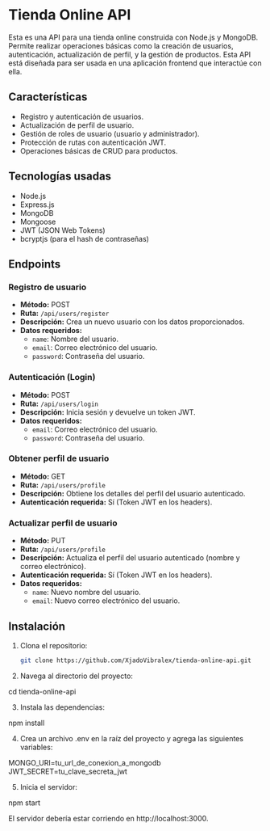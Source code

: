 # Tienda Online API

Esta es una API para una tienda online construida con Node.js y MongoDB. Permite realizar operaciones básicas como la creación de usuarios, autenticación, actualización de perfil, y la gestión de productos. Esta API está diseñada para ser usada en una aplicación frontend que interactúe con ella.

## Características

- Registro y autenticación de usuarios.
- Actualización de perfil de usuario.
- Gestión de roles de usuario (usuario y administrador).
- Protección de rutas con autenticación JWT.
- Operaciones básicas de CRUD para productos.

## Tecnologías usadas

- Node.js
- Express.js
- MongoDB
- Mongoose
- JWT (JSON Web Tokens)
- bcryptjs (para el hash de contraseñas)

## Endpoints

### Registro de usuario

- **Método:** POST
- **Ruta:** `/api/users/register`
- **Descripción:** Crea un nuevo usuario con los datos proporcionados.
- **Datos requeridos:** 
    - `name`: Nombre del usuario.
    - `email`: Correo electrónico del usuario.
    - `password`: Contraseña del usuario.

### Autenticación (Login)

- **Método:** POST
- **Ruta:** `/api/users/login`
- **Descripción:** Inicia sesión y devuelve un token JWT.
- **Datos requeridos:**
    - `email`: Correo electrónico del usuario.
    - `password`: Contraseña del usuario.

### Obtener perfil de usuario

- **Método:** GET
- **Ruta:** `/api/users/profile`
- **Descripción:** Obtiene los detalles del perfil del usuario autenticado.
- **Autenticación requerida:** Sí (Token JWT en los headers).

### Actualizar perfil de usuario

- **Método:** PUT
- **Ruta:** `/api/users/profile`
- **Descripción:** Actualiza el perfil del usuario autenticado (nombre y correo electrónico).
- **Autenticación requerida:** Sí (Token JWT en los headers).
- **Datos requeridos:**
    - `name`: Nuevo nombre del usuario.
    - `email`: Nuevo correo electrónico del usuario.

## Instalación

1. Clona el repositorio:

   ```bash
   git clone https://github.com/XjadoVibralex/tienda-online-api.git

2. Navega al directorio del proyecto:

cd tienda-online-api

3. Instala las dependencias:

npm install

4. Crea un archivo .env en la raíz del proyecto y agrega las siguientes variables:

MONGO_URI=tu_url_de_conexion_a_mongodb
JWT_SECRET=tu_clave_secreta_jwt

5. Inicia el servidor:

npm start

El servidor debería estar corriendo en http://localhost:3000.



